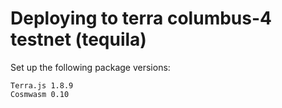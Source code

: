 # Deploying to terra columbus-4 testnet (tequila)

Set up the following package versions:
```
Terra.js 1.8.9
Cosmwasm 0.10
```

